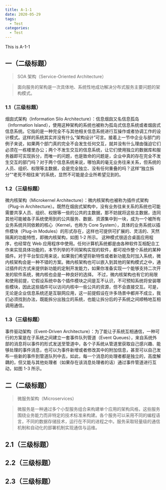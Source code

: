 ```yaml
---
title: A-1-1
date: 2020-05-29
tags:
  - Test
categories:
  - Test
---
```


This is A-1-1

## 一（二级标题）

> SOA 架构（Service-Oriented Architecture）

> 面向服务的架构是一次具体地、系统性地成功解决分布式服务主要问题的架构模式。

### 1.1（三级标题）

烟囱式架构（Information Silo Architecture）：信息烟囱又名信息孤岛（Information Island），使用这种架构的系统也被称为孤岛式信息系统或者烟囱式信息系统。它指的是一种完全不与其他相关信息系统进行互操作或者协调工作的设计模式。这样的系统其实并没有什么“架构设计”可言。接着上一节中企业与部门的例子来说，如果两个部门真的完全不会发生任何交互，就并没有什么理由强迫它们必须在一栋楼里办公；两个不发生交互的信息系统，让它们使用独立的数据库和服务器即可实现拆分，而唯一的问题，也是致命的问题是，企业中真的存在完全不发生交互的部门吗？对于两个信息系统来说，哪怕真的毫无业务往来关系，但系统的人员、组织、权限等主数据，会是完全独立、没有任何重叠的吗？这样“独立拆分”“老死不相往来”的系统，显然不可能是企业所希望见到的。

### 1.2（三级标题）

微内核架构（Microkernel Architecture）：微内核架构也被称为插件式架构（Plug-in Architecture）。既然在烟囱式架构中，没有业务往来关系的系统也可能需要共享人员、组织、权限等一些的公共的主数据，那不妨就将这些主数据，连同其他可能被各子系统使用到的公共服务、数据、资源集中到一块，成为一个被所有业务系统共同依赖的核心（Kernel，也称为 Core System），具体的业务系统以插件模块（Plug-in Modules）的形式存在，这样也可提供可扩展的、灵活的、天然隔离的功能特性，即微内核架构，如图 1-2 所示。
这种模式很适合桌面应用程序，也经常在 Web 应用程序中使用。任何计算机系统都是由各种软件互相配合工作来实现具体功能的，本节列举的不同架构实现的软件，都可视作整个系统的某种插件。对于平台型应用来说，如果我们希望将新特性或者新功能及时加入系统，微内核架构会是一种不错的方案。微内核架构也可以嵌入到其他的架构模式之中，通过插件的方式来提供新功能的定制开发能力，如果你准备实现一个能够支持二次开发的软件系统，微内核也会是一种良好的选择。
不过，微内核架构也有它的局限和使用前提，它假设系统中各个插件模块之间是互不认识，不可预知系统将安装哪些模块，因此这些插件可以访问内核中一些公共的资源，但不会直接交互。可是，无论是企业信息系统还是互联网应用，这一前提假设在许多场景中都并不成立，我们必须找到办法，既能拆分出独立的系统，也能让拆分后的子系统之间顺畅地互相调用通信。

### 1.3（三级标题）

事件驱动架构（Event-Driven Architecture）：为了能让子系统互相通信，一种可行的方案是在子系统之间建立一套事件队列管道（Event Queues），来自系统外部的消息将以事件的形式发送至管道中，各个子系统从管道里获取自己感兴趣、能够处理的事件消息，也可以为事件新增或者修改其中的附加信息，甚至可以自己发布一些新的事件到管道队列中去，如此，每一个消息的处理者都是独立的，高度解耦的，但又能与其他处理者（如果存在该消息处理者的话）通过事件管道进行互动，如图 1-3 所示。

## 二（二级标题）

> 微服务架构（Microservices）

> 微服务是一种通过多个小型服务组合来构建单个应用的架构风格，这些服务围绕业务能力而非特定的技术标准来构建。各个服务可以采用不同的编程语言，不同的数据存储技术，运行在不同的进程之中。服务采取轻量级的通信机制和自动化的部署机制实现通信与运维。

## 2.1（三级标题）

## 2.2（三级标题）

## 2.3（三级标题）
